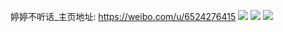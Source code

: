 婷婷不听话_主页地址: https://weibo.com/u/6524276415 
![](https://wx4.sinaimg.cn/mw2000/0077xckLly1h9gayx2rm8j32c0340qv7.jpg) 
![](https://wx4.sinaimg.cn/mw2000/0077xckLly1h9f20qpxq5j32a12e1npd.jpg) 
![](https://wx4.sinaimg.cn/mw2000/0077xckLly1h9f20s55wrj325b2ap4qp.jpg) 
